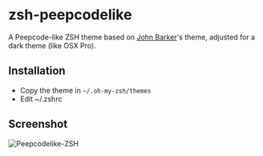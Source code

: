 zsh-peepcodelike
================

A Peepcode-like ZSH theme based on [John Barker](https://github.com/excepttheweasel)'s theme, adjusted for a dark theme (like OSX Pro).

Installation
----------------
* Copy the theme in ```~/.oh-my-zsh/themes```
* Edit ~/.zshrc

Screenshot
----------------
![Peepcodelike-ZSH](http://www.eflatgames.com/github/github-zsh.png)
